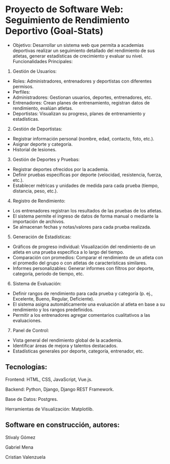 # Proyecto de Software Web: Seguimiento de Rendimiento Deportivo (Goal-Stats)
- Objetivo: Desarrollar un sistema web que permita a academias deportivas realizar un seguimiento detallado del rendimiento de sus atletas, generar estadísticas de crecimiento y evaluar su nivel.
Funcionalidades Principales:
1. Gestión de Usuarios:
* Roles: Administradores, entrenadores y deportistas con diferentes permisos.
* Perfiles:
* Administradores: Gestionan usuarios, deportes, entrenadores, etc.
* Entrenadores: Crean planes de entrenamiento, registran datos de rendimiento, evalúan atletas.
* Deportistas: Visualizan su progreso, planes de entrenamiento y estadísticas.
  
2. Gestión de Deportistas:
* Registrar información personal (nombre, edad, contacto, foto, etc.).
* Asignar deporte y categoría.
* Historial de lesiones.
  
3. Gestión de Deportes y Pruebas:
* Registrar deportes ofrecidos por la academia.
* Definir pruebas específicas por deporte (velocidad, resistencia, fuerza, etc.).
* Establecer métricas y unidades de medida para cada prueba (tiempo, distancia, peso, etc.).
  
4. Registro de Rendimiento:
* Los entrenadores registran los resultados de las pruebas de los atletas.
* El sistema permite el ingreso de datos de forma manual o mediante la importación de archivos.
* Se almacenan fechas y notas/valores para cada prueba realizada.
  
5. Generación de Estadísticas:
* Gráficos de progreso individual: Visualización del rendimiento de un atleta en una prueba específica a lo largo del tiempo.
* Comparación con promedios: Comparar el rendimiento de un atleta con el promedio del grupo o con atletas de características similares.
* Informes personalizables: Generar informes con filtros por deporte, categoría, periodo de tiempo, etc.
  
6. Sistema de Evaluación:
* Definir rangos de rendimiento para cada prueba y categoría (p. ej., Excelente, Bueno, Regular, Deficiente).
* El sistema asigna automáticamente una evaluación al atleta en base a su rendimiento y los rangos predefinidos.
* Permitir a los entrenadores agregar comentarios cualitativos a las evaluaciones.
7. Panel de Control:
* Vista general del rendimiento global de la academia.
* Identificar áreas de mejora y talentos destacados.
* Estadísticas generales por deporte, categoría, entrenador, etc.

## Tecnologías:

Frontend: HTML, CSS, JavaScript, Vue.js.

Backend: Python, Django, Django REST Framework.

Base de Datos: Postgres.

Herramientas de Visualización: Matplotlib.

## Software en construcción, autores: 

Stivaly Gómez

Gabriel Mena

Cristian Valenzuela
